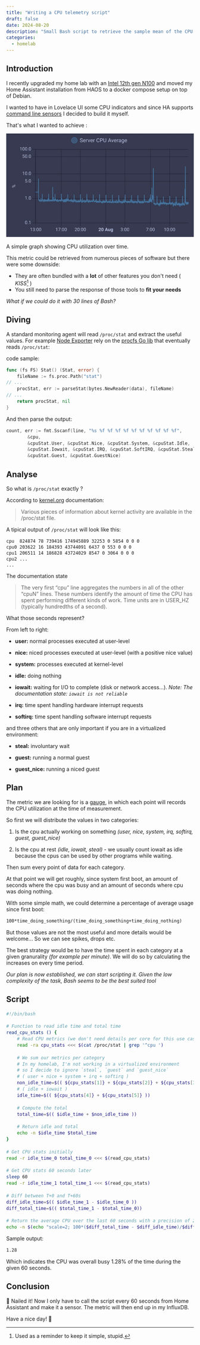 ```yaml
---
title: "Writing a CPU telemetry script"
draft: false
date: 2024-08-20
description: "Small Bash script to retrieve the sample mean of the CPU usage, on a given period of time"
categories:
  - homelab
---
```


## Introduction

I recently upgraded my home lab with an [Intel 12th gen N100](https://www.intel.com/content/www/us/en/products/sku/231803/intel-processor-n100-6m-cache-up-to-3-40-ghz/specifications.html) and moved my Home Assistant installation from HAOS to a docker compose setup on top of Debian.

I wanted to have in Lovelace UI some CPU indicators and since HA supports [command line sensors](https://www.home-assistant.io/integrations/command_line) I decided to build it myself.

That's what I wanted to achieve :

![cpu graph](graph.webp "A CPU utilization graph")

A simple graph showing CPU utilization over time.

This metric could be retrieved from numerous pieces of software but there were some downside:

- They are often bundled with a **lot** of other features you don't need ( _KISS_[^1] )
- You still need to parse the response of those tools to **fit your needs**

[^1]: Used as a reminder to keep it simple, stupid.

_What if we could do it with 30 lines of Bash?_

## Diving

A standard monitoring agent will read `/proc/stat` and extract the useful values. For example [Node Exporter](https://github.com/prometheus/node_exporter) rely on the [procfs Go lib](https://github.com/prometheus/procfs) that eventually reads `/proc/stat`:

code sample:

```go
func (fs FS) Stat() (Stat, error) {
	fileName := fs.proc.Path("stat")
// ...
	procStat, err := parseStat(bytes.NewReader(data), fileName)
// ...
	return procStat, nil
}
```

And then parse the output:

```go
count, err := fmt.Sscanf(line, "%s %f %f %f %f %f %f %f %f %f %f",
		&cpu,
		&cpuStat.User, &cpuStat.Nice, &cpuStat.System, &cpuStat.Idle,
		&cpuStat.Iowait, &cpuStat.IRQ, &cpuStat.SoftIRQ, &cpuStat.Steal,
		&cpuStat.Guest, &cpuStat.GuestNice)
```

## Analyse

So what is `/proc/stat` exactly ?

According to [kernel.org](https://docs.kernel.org/filesystems/proc.html#miscellaneous-kernel-statistics-in-proc-stat) documentation:

> Various pieces of information about kernel activity are available in the /proc/stat file.

A tipical output of `/proc/stat` will look like this:

```text
cpu  824874 78 739416 174945889 32253 0 5854 0 0 0
cpu0 203622 16 184393 43744091 6437 0 553 0 0 0
cpu1 206511 14 186828 43724029 8547 0 3064 0 0 0
cpu2 ...
...
```

The documentation state

> The very first “cpu” line aggregates the numbers in all of the other “cpuN” lines. These numbers identify the amount of time the CPU has spent performing different kinds of work. Time units are in USER_HZ (typically hundredths of a second).

What those seconds represent?

From left to right:

- **user:** normal processes executed at user-level

- **nice:** niced processes executed at user-level (with a positive nice value)

- **system:** processes executed at kernel-level

- **idle:** doing nothing

- **iowait:** waiting for I/O to complete (disk or network access...). _Note: The documentation state: `iowait is not reliable`_

- **irq:** time spent handling hardware interrupt requests

- **softirq:** time spent handling software interrupt requests

and three others that are only important if you are in a virtualized environment:

- **steal:** involuntary wait

- **guest:** running a normal guest

- **guest_nice:** running a niced guest

## Plan

The metric we are looking for is a [gauge](https://prometheus.io/docs/concepts/metric_types/#gauge), in which each point will records the CPU utilization at the time of measurement.

So first we will distribute the values in two categories:

1. Is the cpu actually working on something _(user, nice, system, irq, softirq, guest, guest_nice)_

2. Is the cpu at rest _(idle, iowait, steal)_ - we usually count iowait as idle because the cpus can be used by other programs while waiting.

Then sum every point of data for each category.

At that point we will get roughly, since system first boot, an amount of seconds where the cpu was busy and an amount of seconds where cpu was doing nothing.

With some simple math, we could determine a percentage of average usage since first boot:

```txt
100*time_doing_something/(time_doing_something+time_doing_nothing)
```

But those values are not the most useful and more details would be welcome... So we can see spikes, drops etc.

The best strategy would be to have the time spent in each category at a given granurality _(for example per minute)_. We will do so by calculating the increases on every time period.

_Our plan is now established, we can start scripting it. Given the low complexity of the task, Bash seems to be the best suited tool_

## Script

```bash
#!/bin/bash

# Function to read idle time and total time
read_cpu_stats () {
    # Read CPU metrics (we don't need details per core for this use case)
    read -ra cpu_stats <<< $(cat /proc/stat | grep '^cpu ')

    # We sum our metrics per category
    # In my homelab, I'm not working in a virtualized environment
    # so I decide to ignore `steal`, `guest` and `guest_nice`
    # ( user + nice + system + irq + softirq )
    non_idle_time=$(( ${cpu_stats[1]} + ${cpu_stats[2]} + ${cpu_stats[3]} + ${cpu_stats[6]} + ${cpu_stats[7]} ))
    # ( idle + iowait )
    idle_time=$(( ${cpu_stats[4]} + ${cpu_stats[5]} ))

    # Compute the total
    total_time=$(( $idle_time + $non_idle_time ))

    # Return idle and total
    echo -n $idle_time $total_time
}

# Get CPU stats initially
read -r idle_time_0 total_time_0 <<< $(read_cpu_stats)

# Get CPU stats 60 seconds later
sleep 60
read -r idle_time_1 total_time_1 <<< $(read_cpu_stats)

# Diff between T+0 and T+60s
diff_idle_time=$(( $idle_time_1 - $idle_time_0 ))
diff_total_time=$(( $total_time_1 - $total_time_0))

# Return the average CPU over the last 60 seconds with a precision of 2
echo -n $(echo "scale=2; 100*($diff_total_time - $diff_idle_time)/$diff_total_time" | bc)
```

Sample output:

```bash
1.28
```

Which indicates the CPU was overall busy 1.28% of the time during the given 60 seconds.

## Conclusion

🎉 Nailed it! Now I only have to call the script every 60 seconds from Home Assistant and make it a sensor. The metric will then end up in my InfluxDB.

Have a nice day! 👋
